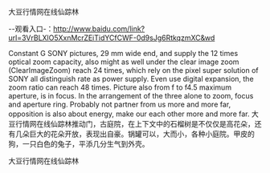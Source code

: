 大豆行情网在线仙踪林

--观看入口-：http://www.baidu.com/link?url=3VrBLXlO5XxnMcrZEiTidYCfCWF-0d9sJg6RtkqzmXC&wd

Constant G SONY pictures, 29 mm wide end, and supply the 12 times optical zoom capacity, also might as well under the clear image zoom (ClearImageZoom) reach 24 times, which rely on the pixel super solution of SONY all distinguish rate as power supply.
Even use digital expansion, the zoom ratio can reach 48 times.
Picture also from f to f4.5 maximum aperture, is in focus.
In the arrangement of the three alone to zoom, focus and aperture ring.
Probably not partner from us more and more far, opposition is also about energy, make our each other more and more far.
大豆行情网在线仙踪林推动门，古庭院，在上下文中的石榴树是不仅仅是高花朵，还有几朵巨大的花朵开放，表现出自豪。锅罐可以，大而小，各种小庭院。甲皮的狗，一只白色的兔子，平添几分生气到外壳。

大豆行情网在线仙踪林
